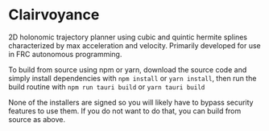 # Clairvoyance
 2D holonomic trajectory planner using cubic and quintic hermite splines characterized by max acceleration and velocity. Primarily developed for use in FRC autonomous programming.

To build from source using npm or yarn, download the source code and simply install dependencies with `npm install` or `yarn install`, then run the build routine with `npm run tauri build` or `yarn tauri build`

None of the installers are signed so you will likely have to bypass security features to use them. If you do not want to do that, you can build from source as above.
